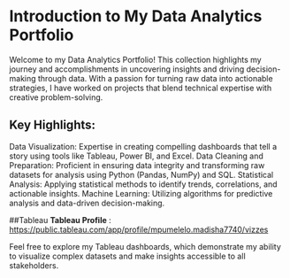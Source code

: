 # Introduction to My Data Analytics Portfolio
Welcome to my Data Analytics Portfolio! This collection highlights my journey and accomplishments in uncovering insights and driving decision-making through data. With a passion for turning raw data into actionable strategies, I have worked on projects that blend technical expertise with creative problem-solving.

## Key Highlights:
Data Visualization: Expertise in creating compelling dashboards that tell a story using tools like Tableau, Power BI, and Excel.
Data Cleaning and Preparation: Proficient in ensuring data integrity and transforming raw datasets for analysis using Python (Pandas, NumPy) and SQL.
Statistical Analysis: Applying statistical methods to identify trends, correlations, and actionable insights.
Machine Learning: Utilizing algorithms for predictive analysis and data-driven decision-making.

##Tableau
**Tableau Profile** : https://public.tableau.com/app/profile/mpumelelo.madisha7740/vizzes

Feel free to explore my Tableau dashboards, which demonstrate my ability to visualize complex datasets and make insights accessible to all stakeholders.
